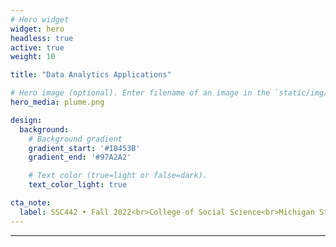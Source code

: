 ```yaml
---
# Hero widget
widget: hero
headless: true
active: true
weight: 10

title: "Data Analytics Applications"

# Hero image (optional). Enter filename of an image in the `static/img/` folder.
hero_media: plume.png

design:
  background:
    # Background gradient
    gradient_start: '#18453B'
    gradient_end: '#97A2A2'

    # Text color (true=light or false=dark).
    text_color_light: true

cta_note:
  label: SSC442 • Fall 2022<br>College of Social Science<br>Michigan State University
---
```


****
